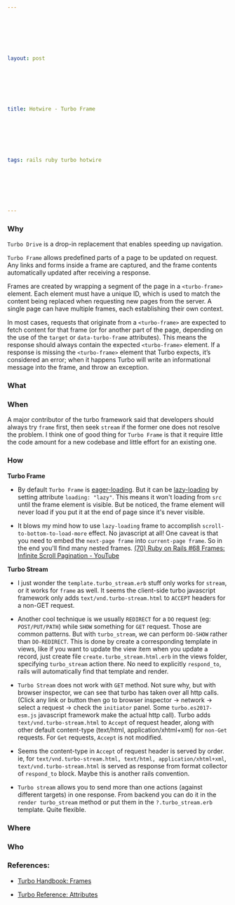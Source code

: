 ```yaml
---

  

  

  

layout: post

  

  

  

title: Hotwire - Turbo Frame

  

  

  

tags: rails ruby turbo hotwire

  

  

  

---
```


  

  

  

### Why

  

  

  

`Turbo Drive` is a drop-in replacement that enables speeding up navigation.

  

  

  

`Turbo Frame` allows predefined parts of a page to be updated on request. Any links and forms inside a frame are captured, and the frame contents automatically updated after receiving a response.

  

  

  

Frames are created by wrapping a segment of the page in a `<turbo-frame>` element. Each element must have a unique ID, which is used to match the content being replaced when requesting new pages from the server. A single page can have multiple frames, each establishing their own context.

  

  

  

In most cases, requests that originate from a `<turbo-frame>` are expected to fetch content for that frame (or for another part of the page, depending on the use of the `target` or `data-turbo-frame` attributes). This means the response should always contain the expected `<turbo-frame>` element. If a response is missing the `<turbo-frame>` element that Turbo expects, it’s considered an error; when it happens Turbo will write an informational message into the frame, and throw an exception.

  

  

  

  

### What

  

  

### When

  

A major contributor of the turbo framework said that developers should always try `frame` first, then seek `stream` if the former one does not resolve the problem. I think one of good thing for `Turbo Frame` is that it require little the code amount for a new codebase and little effort for an existing one.

  

  

### How

  

**Turbo Frame**

  

- By default `Turbo Frame` is [eager-loading](https://turbo.hotwired.dev/reference/frames#eager-loaded-frame). But it can be [lazy-loading](https://turbo.hotwired.dev/reference/frames#lazy-loaded-frame) by setting attribute `loading: "lazy"`. This means it won't loading from `src` until the frame element is visible. But be noticed, the frame element will never load if you put it at the end of page since it's never visible.

  

- It blows my mind how to use `lazy-loading` frame to accomplish `scroll-to-bottom-to-load-more` effect. No javascript at all! One caveat is that you need to embed the `next-page frame` into `current-page frame`. So in the end you'll find many nested frames. [(70) Ruby on Rails #68 Frames: Infinite Scroll Pagination - YouTube](https://www.youtube.com/watch?v=OEuNR3XGvPk&t=452s)

  

**Turbo Stream**

 - I just wonder the `template.turbo_stream.erb` stuff only works for `stream`, or it works for `frame` as well. It seems the client-side turbo javascript framework only adds `text/vnd.turbo-stream.html` to `ACCEPT` headers for a non-GET request.

- Another cool technique is we usually `REDIRECT` for a `DO` request (eg: `POST/PUT/PATH`) while `SHOW` something for `GET` request. Those are common patterns. But with `turbo_stream`, we can perform `DO-SHOW` rather than `DO-REDIRECT`. This is done by create a corresponding template in views, like if you want to update the view item when you update a record, just create file `create.turbo_stream.html.erb` in the views folder, specifying `turbo_stream` action there. No need to explicitly `respond_to`, rails will automatically find that template and render.

-  `Turbo Stream` does not work with `GET` method. Not sure why, but with browser inspector, we can see that turbo has taken over all http calls. (Click any link or button then go to browser inspector -> network -> select a request -> check the `initiator` panel. Some `turbo.es2017-esm.js` javascript framework make the actual http call). Turbo adds `text/vnd.turbo-stream.html` to `Accept` of request header, along with other default content-type (text/html, application/xhtml+xml) for `non-Get` requests. For `Get` requests, `Accept` is not modified.

  

  

- Seems the content-type in `Accept` of request header is served by order. ie, for `text/vnd.turbo-stream.html, text/html, application/xhtml+xml`, `text/vnd.turbo-stream.html` is served as response from format collector of `respond_to` block. Maybe this is another rails convention.

  

  

-  `Turbo stream` allows you to send more than one actions (against different targets) in one response. From backend you can do it in the `render turbo_stream` method or put them in the `?.turbo_stream.erb` template. Quite flexible.

  

  

### Where

  

  

  

  
  
  

  

  

  

### Who

  

  

  

### References:

  

  

  

- [Turbo Handbook: Frames](https://turbo.hotwired.dev/handbook/frames)

  

  

- [Turbo Reference: Attributes](https://turbo.hotwired.dev/reference/attributes)